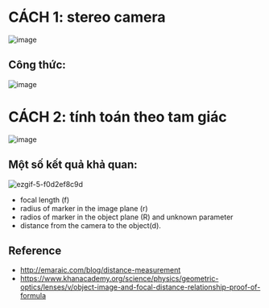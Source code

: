 # CÁCH 1: stereo camera
![image](https://github.com/nam157/ai4theblind/blob/main/distance_measure/Images/AnhDoAn.png)
## Công thức: 
![image](https://github.com/nam157/ai4theblind/blob/main/distance_measure/Images/congthuc.png)


# CÁCH 2: tính toán theo tam giác
![image](https://user-images.githubusercontent.com/72034584/161086094-8c802bf8-e915-4cc7-b2c3-389bba45c969.png)


## Một số kết quả khả quan:

![ezgif-5-f0d2ef8c9d](https://user-images.githubusercontent.com/72034584/161087569-72a65128-b5b3-4d04-bc7f-335d14aceefc.gif)

* focal length (f)
* radius of marker in the image plane (r) 
* radios of marker in the object plane (R) and unknown parameter
* distance from the camera to the object(d).

## Reference
* http://emaraic.com/blog/distance-measurement
* https://www.khanacademy.org/science/physics/geometric-optics/lenses/v/object-image-and-focal-distance-relationship-proof-of-formula

